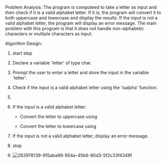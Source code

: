 Problem Analysis:
The program is computeed to take a letter as input and then check if it is a valid alphabet letter. 
If it is, the program will convert it to both uppercase and lowercase and display the results. 
If the input is not a valid alphabet letter, the program will display an error message.
The main problem with this program is that it does not handle non-alphabetic characters or multiple characters as input.


Algorithm Design:

1. start step

2. Declare a variable 'letter' of type char.

3. Prompt the user to enter a letter and store the input in the variable 'letter'.

4. Check if the input is a valid alphabet letter using the 'isalpha' function.

5.
6. If the input is a valid alphabet letter:
 
   - Convert the letter to uppercase using 

    - Convert the letter to lowercase using 

8. If the input is not a valid alphabet letter, display an error message.

9. stop



10. ![283976139-915aba99-954a-45b6-80d3-5f2c33f4348f](https://github.com/SWEG-2015EC-Batch/Code-Warrior/assets/149199747/b6a05f53-f2ea-435c-95f1-73ef2085716a)

